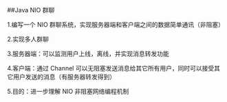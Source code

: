 ##Java NIO 群聊

1.编写一个 NIO 群聊系统，实现服务器端和客户端之间的数据简单通讯（非阻塞）

2.实现多人群聊

3.服务器端：可以监测用户上线，离线，并实现消息转发功能

4.客户端：通过 Channel 可以无阻塞发送消息给其它所有用户，同时可以接受其它用户发送的消息（有服务器转发得到）

5.目的：进一步理解 NIO 非阻塞网络编程机制
